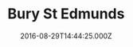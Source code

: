 ---
date: 2016-08-29T14:44:25.000Z
title: Bury St Edmunds
latitude: 52.24633758840004
longitude: 0.7106667604856647
category: checkin
---